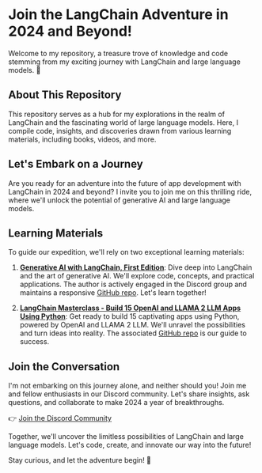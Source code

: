 # Join the LangChain Adventure in 2024 and Beyond!

Welcome to my repository, a treasure trove of knowledge and code stemming from my exciting journey with LangChain and large language models. 🚀

## About This Repository

This repository serves as a hub for my explorations in the realm of LangChain and the fascinating world of large language models. Here, I compile code, insights, and discoveries drawn from various learning materials, including books, videos, and more.

## Let's Embark on a Journey

Are you ready for an adventure into the future of app development with LangChain in 2024 and beyond? I invite you to join me on this thrilling ride, where we'll unlock the potential of generative AI and large language models.

## Learning Materials

To guide our expedition, we'll rely on two exceptional learning materials:

1. **[Generative AI with LangChain, First Edition](https://learning.oreilly.com/library/view/generative-ai-with/9781835083468/)**: Dive deep into LangChain and the art of generative AI. We'll explore code, concepts, and practical applications. The author is actively engaged in the Discord group and maintains a responsive [GitHub repo](https://github.com/benman1/generative_ai_with_langchain). Let's learn together!

2. **[LangChain Masterclass - Build 15 OpenAI and LLAMA 2 LLM Apps Using Python](https://learning.oreilly.com/course/langchain-masterclass/9781835464427/)**: Get ready to build 15 captivating apps using Python, powered by OpenAI and LLAMA 2 LLM. We'll unravel the possibilities and turn ideas into reality. The associated [GitHub repo](https://github.com/PacktPublishing/LangChain-MasterClass---Build-15-OpenAI-and-LLAMA-2-LLM-Apps-using-Python) is our guide to success.

## Join the Conversation

I'm not embarking on this journey alone, and neither should you! Join me and fellow enthusiasts in our Discord community. Let's share insights, ask questions, and collaborate to make 2024 a year of breakthroughs.

👉 [Join the Discord Community](https://discord.gg/3SkasWpryg)

Together, we'll uncover the limitless possibilities of LangChain and large language models. Let's code, create, and innovate our way into the future!

Stay curious, and let the adventure begin! 🌟